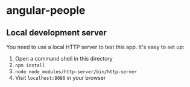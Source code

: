 # angular-people

## Local development server

You need to use a local HTTP server to test this app. It's easy to set up:

 1. Open a command shell in this directory
 2. `npm install`
 3. `node node_modules/http-server/bin/http-server`
 4. Visit `localhost:8080` in your browser
